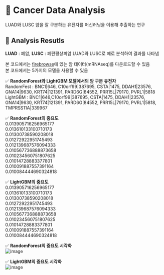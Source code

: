 # 🧬 Cancer Data Analysis
 LUAD와 LUSC 암을 잘 구분하는 유전자를 머신러닝을 이용해 추출하는 연구
 
## 📃 Analysis Resutls
**LUAD** : 폐암, **LUSC** : 폐편평상피암
LUAD와 LUSC로 예로 분석하여 결과를 나타냄


본 코드에서는 [firebrowse](http://firebrowse.org/)에 있는 암 데이터(mRNAseq)를 다운로드할 수 있음        
본 코드에서는 5가지의 모델을 사용할 수 있음

✅ **RandomForest와 LightGBM 모델에서의 암 구분 유전자**               
RandomFest : BNC1|646, C10orf99|387695, CSTA|1475, DDAH1|23576, GNA14|9630, KRT74|121391, PARD6G|84552, PRR15L|79170, PVRL1|5818            
LightGBM : BNC1|646,C10orf99|387695, CSTA|1475, DDAH1|23576, GNA14|9630, KRT74|121391, PARD6G|84552, PRR15L|79170, PVRL1|5818, TMPRSS11A|339967     

✅ **RandomForest의 중요도**            
0.013905716256965177        
0.013610133100710173        
0.01300738590208018       
0.01272922951745493        
0.012139687576094333         
0.010567736888873658        
0.010234560751807625      
0.01014728883377801        
0.010091887557391164       
0.010084444690324818       

✅ **LightGBM의 중요도**               
0.013905716256965177       
0.013610133100710173        
0.01300738590208018         
0.01272922951745493          
0.012139687576094333         
0.010567736888873658         
0.010234560751807625        
0.01014728883377801             
0.010091887557391164          
0.010084444690324818         

✅ **RandomForest의 중요도 시각화**                  
![image](https://user-images.githubusercontent.com/72390138/195006677-6bc92ce6-8345-4516-a8a7-a6f8625d4b55.png)                

✅ **LightGBM의 중요도 시각화**                      
![image](https://user-images.githubusercontent.com/72390138/195007262-8e10df9e-f82e-444e-bb46-a7f5f098fc81.png)             

